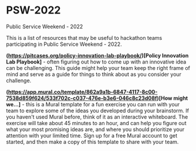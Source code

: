 # PSW-2022
Public Service Weekend - 2022

This is a list of resources that may be useful to hackathon teams participating in Public Service Weekend - 2022. 

**(https://pitcases.org/policy-innovation-lab-playbook/)[Policy Innovation Lab Playbook]** - often figuring out how to come up with an innovative idea can be challenging.  This guide might help your team keep the right frame of mind and serve as a guide for things to think about as you consider your challenge. 

**(https://app.mural.co/template/862a9a1b-6847-4117-8c00-7538d859f624/533f702c-c037-476e-b3e6-046c8c23d08f)[How might we...]** - this is a Mural template for a fun exercise you can run with your team to explore some of the ideas you developed during your brainstorm.  If you haven't used Mural before, think of it as an interactive whiteboard.  The exercise will take about 45 minutes to an hour, and can help you figure out what your most promising ideas are, and where you should prioritize your attention with your limited time.  Sign up for a free Mural account to get started, and then make a copy of this template to share with your team. 

